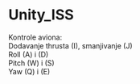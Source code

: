 # Unity_ISS

Kontrole aviona: <br />
  Dodavanje thrusta (I), smanjivanje (J)<br />
  Roll (A) i (D)<br />
  Pitch (W) i (S)<br />
  Yaw (Q) i (E)<br />
